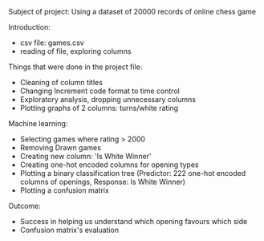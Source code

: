 Subject of project:
Using a dataset of 20000 records of online chess game

Introduction:
- csv file: games.csv
- reading of file, exploring columns

Things that were done in the project file:
- Cleaning of column titles
- Changing Increment code format to time control
- Exploratory analysis, dropping unnecessary columns
- Plotting graphs of 2 columns: turns/white rating

Machine learning:
- Selecting games where rating > 2000
- Removing Drawn games
- Creating new column: 'Is White Winner'
- Creating one-hot encoded columns for opening types
- Plotting a binary classification tree (Predictor: 222 one-hot encoded columns of openings, Response: Is White Winner)
- Plotting a confusion matrix
  
Outcome:
- Success in helping us understand which opening favours which side
- Confusion matrix's evaluation  
